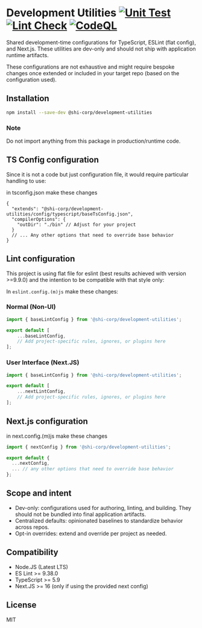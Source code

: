 # Development Utilities [![Unit Test](https://github.com/Software-Hardware-Integration-Lab/Development-Utilities/actions/workflows/Test-Unit.yml/badge.svg)](https://github.com/Software-Hardware-Integration-Lab/Development-Utilities/actions/workflows/Test-Unit.yml) [![Lint Check](https://github.com/Software-Hardware-Integration-Lab/Development-Utilities/actions/workflows/Test-Lint.yml/badge.svg)](https://github.com/Software-Hardware-Integration-Lab/Development-Utilities/actions/workflows/Test-Lint.yml) [![CodeQL](https://github.com/Software-Hardware-Integration-Lab/Development-Utilities/actions/workflows/github-code-scanning/codeql/badge.svg)](https://github.com/Software-Hardware-Integration-Lab/Development-Utilities/actions/workflows/github-code-scanning/codeql)

Shared development-time configurations for TypeScript, ESLint (flat config), and Next.js. These utilities are dev-only and should not ship with application runtime artifacts.

These configurations are not exhaustive and might require bespoke changes once extended or included in your target repo (based on the configuration used).

## Installation

```bash
npm install --save-dev @shi-corp/development-utilities
```

### Note

Do not import anything from this package in production/runtime code.

## TS Config configuration

Since it is not a code but just configuration file, it would require particular handling to use:

in tsconfig.json make these changes

```jsonc
{
  "extends": "@shi-corp/development-utilities/config/typescript/baseTsConfig.json",
  "compilerOptions": {
    "outDir": "./bin" // Adjust for your project
  }
  // ... Any other options that need to override base behavior
}
```

## Lint configuration

This project is using flat file for eslint (best results achieved with version >=9.9.0) and the intention to be compatible with that style only:

In `eslint.config.(m)js` make these changes:

### Normal (Non-UI)

```TypeScript
import { baseLintConfig } from '@shi-corp/development-utilities';

export default [
    ...baseLintConfig,
    // Add project-specific rules, ignores, or plugins here
];
```

### User Interface (Next.JS)

```TypeScript
import { baseLintConfig } from '@shi-corp/development-utilities';

export default [
    ...nextLintConfig,
    // Add project-specific rules, ignores, or plugins here
];
```

## Next.js configuration

in next.config.(m)js make these changes

```TypeScript
import { nextConfig } from '@shi-corp/development-utilities';

export default {
  ...nextConfig,
  ... // any other options that need to override base behavior
};
```

## Scope and intent

- Dev-only: configurations used for authoring, linting, and building. They should not be bundled into final application artifacts.
- Centralized defaults: opinionated baselines to standardize behavior across repos.
- Opt-in overrides: extend and override per project as needed.

## Compatibility

- Node.JS (Latest LTS)
- ES Lint >= 9.38.0
- TypeScript >= 5.9
- Next.JS >= 16 (only if using the provided next config)

## License

MIT
